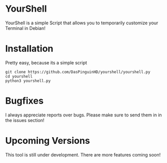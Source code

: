 # YourShell
YourShell is a simple Script that allows you to temporarily customize your Terminal in Debian!

# Installation
Pretty easy, because its a simple script
```
git clone https://github.com/DasPinguinHD/yourshell/yourshell.py
cd yourshell
python3 yourshell.py
```

# Bugfixes
I always appreciate reports over bugs. Please make sure to send them in in the issues section!

# Upcoming Versions
This tool is still under development. There are more features coming soon!
